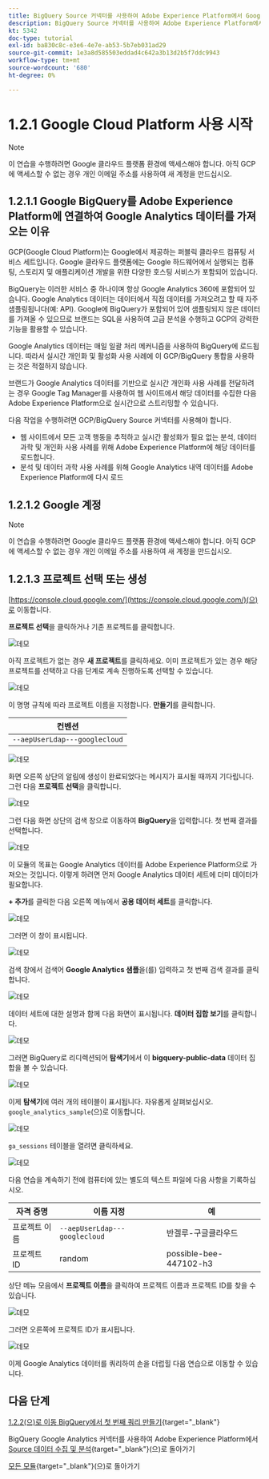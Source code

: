```yaml
---
title: BigQuery Source 커넥터를 사용하여 Adobe Experience Platform에서 Google Analytics 데이터 수집 및 분석 - Google Cloud Platform 계정 만들기
description: BigQuery Source 커넥터를 사용하여 Adobe Experience Platform에서 Google Analytics 데이터 수집 및 분석 - Google Cloud Platform 계정 만들기
kt: 5342
doc-type: tutorial
exl-id: ba830c8c-e3e6-4e7e-ab53-5b7eb031ad29
source-git-commit: 1e3a8d585503eddad4c642a3b13d2b5f7ddc9943
workflow-type: tm+mt
source-wordcount: '680'
ht-degree: 0%

---
```


# 1.2.1 Google Cloud Platform 사용 시작

>[!NOTE]
>
>이 연습을 수행하려면 Google 클라우드 플랫폼 환경에 액세스해야 합니다. 아직 GCP에 액세스할 수 없는 경우 개인 이메일 주소를 사용하여 새 계정을 만드십시오.

## 1.2.1.1 Google BigQuery를 Adobe Experience Platform에 연결하여 Google Analytics 데이터를 가져오는 이유

GCP(Google Cloud Platform)는 Google에서 제공하는 퍼블릭 클라우드 컴퓨팅 서비스 세트입니다. Google 클라우드 플랫폼에는 Google 하드웨어에서 실행되는 컴퓨팅, 스토리지 및 애플리케이션 개발을 위한 다양한 호스팅 서비스가 포함되어 있습니다.

BigQuery는 이러한 서비스 중 하나이며 항상 Google Analytics 360에 포함되어 있습니다. Google Analytics 데이터는 데이터에서 직접 데이터를 가져오려고 할 때 자주 샘플링됩니다(예: API). Google에 BigQuery가 포함되어 있어 샘플링되지 않은 데이터를 가져올 수 있으므로 브랜드는 SQL을 사용하여 고급 분석을 수행하고 GCP의 강력한 기능을 활용할 수 있습니다.

Google Analytics 데이터는 매일 일괄 처리 메커니즘을 사용하여 BigQuery에 로드됩니다. 따라서 실시간 개인화 및 활성화 사용 사례에 이 GCP/BigQuery 통합을 사용하는 것은 적절하지 않습니다.

브랜드가 Google Analytics 데이터를 기반으로 실시간 개인화 사용 사례를 전달하려는 경우 Google Tag Manager를 사용하여 웹 사이트에서 해당 데이터를 수집한 다음 Adobe Experience Platform으로 실시간으로 스트리밍할 수 있습니다.

다음 작업을 수행하려면 GCP/BigQuery Source 커넥터를 사용해야 합니다.

- 웹 사이트에서 모든 고객 행동을 추적하고 실시간 활성화가 필요 없는 분석, 데이터 과학 및 개인화 사용 사례를 위해 Adobe Experience Platform에 해당 데이터를 로드합니다.
- 분석 및 데이터 과학 사용 사례를 위해 Google Analytics 내역 데이터를 Adobe Experience Platform에 다시 로드

## 1.2.1.2 Google 계정

>[!NOTE]
>
>이 연습을 수행하려면 Google 클라우드 플랫폼 환경에 액세스해야 합니다. 아직 GCP에 액세스할 수 없는 경우 개인 이메일 주소를 사용하여 새 계정을 만드십시오.

## 1.2.1.3 프로젝트 선택 또는 생성

[https://console.cloud.google.com/](https://console.cloud.google.com/)(으)로 이동합니다.

**프로젝트 선택**&#x200B;을 클릭하거나 기존 프로젝트를 클릭합니다.

![데모](./images/ex12.png)

아직 프로젝트가 없는 경우 **새 프로젝트**&#x200B;를 클릭하세요. 이미 프로젝트가 있는 경우 해당 프로젝트를 선택하고 다음 단계로 계속 진행하도록 선택할 수 있습니다.

![데모](./images/ex1createproject.png)

이 명명 규칙에 따라 프로젝트 이름을 지정합니다. **만들기**&#x200B;를 클릭합니다.

| 컨벤션 |
| ----------------- |
| `--aepUserLdap---googlecloud` |

![데모](./images/ex13.png)

화면 오른쪽 상단의 알림에 생성이 완료되었다는 메시지가 표시될 때까지 기다립니다. 그런 다음 **프로젝트 선택**&#x200B;을 클릭합니다.

![데모](./images/ex14.png)

그런 다음 화면 상단의 검색 창으로 이동하여 **BigQuery**&#x200B;을 입력합니다. 첫 번째 결과를 선택합니다.

![데모](./images/ex17.png)

이 모듈의 목표는 Google Analytics 데이터를 Adobe Experience Platform으로 가져오는 것입니다. 이렇게 하려면 먼저 Google Analytics 데이터 세트에 더미 데이터가 필요합니다.

**+ 추가**&#x200B;를 클릭한 다음 오른쪽 메뉴에서 **공용 데이터 세트**&#x200B;를 클릭합니다.

![데모](./images/ex118.png)

그러면 이 창이 표시됩니다.

![데모](./images/ex119.png)

검색 창에서 검색어 **Google Analytics 샘플**&#x200B;을(를) 입력하고 첫 번째 검색 결과를 클릭합니다.

![데모](./images/ex120.png)

데이터 세트에 대한 설명과 함께 다음 화면이 표시됩니다. **데이터 집합 보기**&#x200B;를 클릭합니다.

![데모](./images/ex121.png)

그러면 BigQuery로 리디렉션되어 **탐색기**&#x200B;에서 이 **bigquery-public-data** 데이터 집합을 볼 수 있습니다.

![데모](./images/ex122a.png)

이제 **탐색기**&#x200B;에 여러 개의 테이블이 표시됩니다. 자유롭게 살펴보십시오. `google_analytics_sample`(으)로 이동합니다.

![데모](./images/ex122.png)

`ga_sessions` 테이블을 열려면 클릭하세요.

![데모](./images/ex123.png)

다음 연습을 계속하기 전에 컴퓨터에 있는 별도의 텍스트 파일에 다음 사항을 기록하십시오.

| 자격 증명 | 이름 지정 | 예 |
| ----------------- |-------------| -------------|
| 프로젝트 이름 | `--aepUserLdap---googlecloud` | 반겔루-구글클라우드 |
| 프로젝트 ID | random | possible-bee-447102-h3 |

상단 메뉴 모음에서 **프로젝트 이름**&#x200B;을 클릭하여 프로젝트 이름과 프로젝트 ID를 찾을 수 있습니다.

![데모](./images/ex1projectMenu.png)

그러면 오른쪽에 프로젝트 ID가 표시됩니다.

![데모](./images/ex1projetcselection.png)

이제 Google Analytics 데이터를 쿼리하여 손을 더럽힐 다음 연습으로 이동할 수 있습니다.

## 다음 단계

[1.2.2(으)로 이동 BigQuery에서 첫 번째 쿼리 만들기](./ex2.md){target="_blank"}

BigQuery Google Analytics 커넥터를 사용하여 Adobe Experience Platform에서 [Source 데이터 수집 및 분석](./customer-journey-analytics-bigquery-gcp.md){target="_blank"}(으)로 돌아가기

[모든 모듈](./../../../../overview.md){target="_blank"}(으)로 돌아가기
